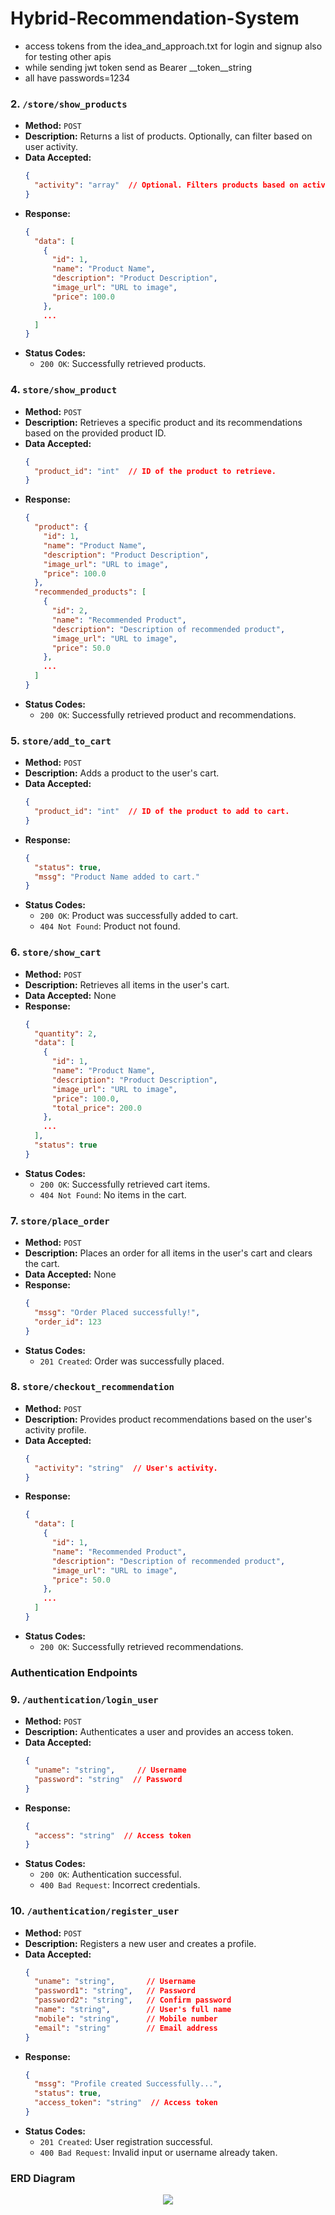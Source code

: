 # Hybrid-Recommendation-System

- access tokens from the idea_and_approach.txt for login and signup also for testing other apis 
- while sending jwt token send as Bearer __token__string
- all have passwords=1234

### 2. **`/store/show_products`**

- **Method:** `POST`
- **Description:** Returns a list of products. Optionally, can filter based on user activity.
- **Data Accepted:**
  ```json
  {
    "activity": "array"  // Optional. Filters products based on activity. should be array of integers keep it a queue with len =5
  }
  ```
- **Response:**
  ```json
  {
    "data": [
      {
        "id": 1,
        "name": "Product Name",
        "description": "Product Description",
        "image_url": "URL to image",
        "price": 100.0
      },
      ...
    ]
  }
  ```
- **Status Codes:**
  - `200 OK`: Successfully retrieved products.


### 4. **`store/show_product`**

- **Method:** `POST`
- **Description:** Retrieves a specific product and its recommendations based on the provided product ID.
- **Data Accepted:**
  ```json
  {
    "product_id": "int"  // ID of the product to retrieve.
  }
  ```
- **Response:**
  ```json
  {
    "product": {
      "id": 1,
      "name": "Product Name",
      "description": "Product Description",
      "image_url": "URL to image",
      "price": 100.0
    },
    "recommended_products": [
      {
        "id": 2,
        "name": "Recommended Product",
        "description": "Description of recommended product",
        "image_url": "URL to image",
        "price": 50.0
      },
      ...
    ]
  }
  ```
- **Status Codes:**
  - `200 OK`: Successfully retrieved product and recommendations.

### 5. **`store/add_to_cart`**

- **Method:** `POST`
- **Description:** Adds a product to the user's cart.
- **Data Accepted:**
  ```json
  {
    "product_id": "int"  // ID of the product to add to cart.
  }
  ```
- **Response:**
  ```json
  {
    "status": true,
    "mssg": "Product Name added to cart."
  }
  ```
- **Status Codes:**
  - `200 OK`: Product was successfully added to cart.
  - `404 Not Found`: Product not found.

### 6. **`store/show_cart`**

- **Method:** `POST`
- **Description:** Retrieves all items in the user's cart.
- **Data Accepted:** None
- **Response:**
  ```json
  {
    "quantity": 2,
    "data": [
      {
        "id": 1,
        "name": "Product Name",
        "description": "Product Description",
        "image_url": "URL to image",
        "price": 100.0,
        "total_price": 200.0
      },
      ...
    ],
    "status": true
  }
  ```
- **Status Codes:**
  - `200 OK`: Successfully retrieved cart items.
  - `404 Not Found`: No items in the cart.

### 7. **`store/place_order`**

- **Method:** `POST`
- **Description:** Places an order for all items in the user's cart and clears the cart.
- **Data Accepted:** None
- **Response:**
  ```json
  {
    "mssg": "Order Placed successfully!",
    "order_id": 123
  }
  ```
- **Status Codes:**
  - `201 Created`: Order was successfully placed.

### 8. **`store/checkout_recommendation`**

- **Method:** `POST`
- **Description:** Provides product recommendations based on the user's activity profile.
- **Data Accepted:**
  ```json
  {
    "activity": "string"  // User's activity.
  }
  ```
- **Response:**
  ```json
  {
    "data": [
      {
        "id": 1,
        "name": "Recommended Product",
        "description": "Description of recommended product",
        "image_url": "URL to image",
        "price": 50.0
      },
      ...
    ]
  }
  ```
- **Status Codes:**
  - `200 OK`: Successfully retrieved recommendations.

### Authentication Endpoints

### 9. **`/authentication/login_user`**

- **Method:** `POST`
- **Description:** Authenticates a user and provides an access token.
- **Data Accepted:**
  ```json
  {
    "uname": "string",     // Username
    "password": "string"  // Password
  }
  ```
- **Response:**
  ```json
  {
    "access": "string"  // Access token
  }
  ```
- **Status Codes:**
  - `200 OK`: Authentication successful.
  - `400 Bad Request`: Incorrect credentials.

### 10. **`/authentication/register_user`**

- **Method:** `POST`
- **Description:** Registers a new user and creates a profile.
- **Data Accepted:**
  ```json
  {
    "uname": "string",       // Username
    "password1": "string",   // Password
    "password2": "string",   // Confirm password
    "name": "string",        // User's full name
    "mobile": "string",      // Mobile number
    "email": "string"        // Email address
  }
  ```
- **Response:**
  ```json
  {
    "mssg": "Profile created Successfully...",
    "status": true,
    "access_token": "string"  // Access token
  }
  ```
- **Status Codes:**
  - `201 Created`: User registration successful.
  - `400 Bad Request`: Invalid input or username already taken.

### ERD Diagram
<div style="text-align: center;">
         <img src="https://github.com/Viv696969/Hybrid-Recommendation-System/blob/main/ERD.png" >
      </div>

